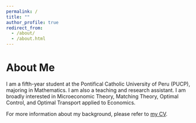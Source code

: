 ```yaml
---
permalink: /
title: ""
author_profile: true
redirect_from: 
  - /about/
  - /about.html
---
```


About Me
======

I am a fifth-year student at the Pontifical Catholic University of Peru (PUCP), majoring in Mathematics. I am also a teaching and research assistant. I am broadly interested in Microeconomic Theory, Matching Theory, Optimal Control, and Optimal Transport applied to Economics.

For more information about my background, please refer to [my CV](https://MarceloGallardoB.github.io/files/cv_mg.pdf).
